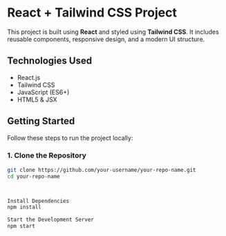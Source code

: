 # React + Tailwind CSS Project

This project is built using **React** and styled using **Tailwind CSS**. It includes reusable components, responsive design, and a modern UI structure.

## Technologies Used

- React.js
- Tailwind CSS
- JavaScript (ES6+)
- HTML5 & JSX

## Getting Started

Follow these steps to run the project locally:

### 1. Clone the Repository

```bash
git clone https://github.com/your-username/your-repo-name.git
cd your-repo-name



Install Dependencies
npm install

Start the Development Server
npm start
